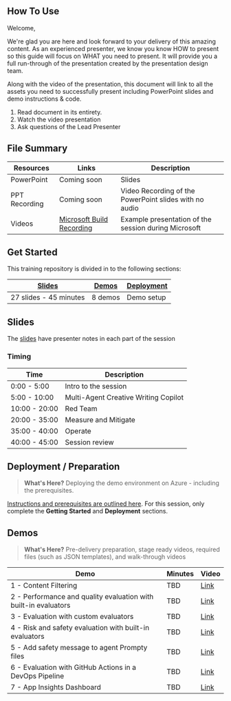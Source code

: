 ## How To Use

Welcome,

We're glad you are here and look forward to your delivery of this amazing content. As an experienced presenter, we know you know HOW to present so this guide will focus on WHAT you need to present. It will provide you a full run-through of the presentation created by the presentation design team. 

Along with the video of the presentation, this document will link to all the assets you need to successfully present including PowerPoint slides and demo instructions &
code.

1.  Read document in its entirety.
2.  Watch the video presentation
3.  Ask questions of the Lead Presenter
## File Summary

| Resources          | Links                            | Description |
|-------------------|----------------------------------|-------------------|
| PowerPoint        | Coming soon | Slides |
| PPT Recording     | Coming soon | Video Recording of the PowerPoint slides with no audio |
| Videos            | [Microsoft Build Recording](https://www.youtube.com/watch?v=FHeVBfqelts&t=1470s) | Example presentation of the session during Microsoft |

## Get Started

This training repository is divided in to the following sections:

| [Slides](#slides) | [Demos](demos/README.md) | [Deployment](deployment/README.md) | 
|-------------------|---------------------------|--------------------------------------
| 27 slides - 45 minutes| 8 demos | Demo setup

## Slides

The [slides](https://microsoft.sharepoint.com/:p:/t/EventSessionUploads/EeZ6oDXP0UNJl9vvt65s_5cB7euJeZEjEQU9Nk_FAI6iLg?e=rbmP7D) have presenter notes in each part of the session

### Timing

| Time        | Description 
--------------|-------------
0:00 - 5:00   | Intro to the session 
5:00 - 10:00 | Multi-Agent Creative Writing Copilot
10:00 - 20:00 | Red Team
20:00 - 35:00 | Measure and Mitigate
35:00 - 40:00 | Operate
40:00 - 45:00 | Session review

## Deployment / Preparation

>**What's Here?** Deploying the demo environment on Azure - including the prerequisites.

[Instructions and prerequisites are outlined here](https://github.com/Azure-Samples/agent-openai-python-prompty/tree/aca-openai-agent). For this session, only complete the **Getting Started** and **Deployment** sections.


## Demos

> **What's Here?** Pre-delivery preparation, stage ready videos, required files (such as JSON templates), and walk-through videos

| Demo 	                                                                                               | Minutes | Video |
-------------------------------------------------------------------------------------------------------|---------|----------------- | 
|  1 - Content Filtering | TBD       | [Link](https://www.microsoft.com) |
|  2 - Performance and quality evaluation with built-in evaluators | TBD       | [Link](https://www.microsoft.com) |
|  3 - Evaluation with custom evaluators | TBD       | [Link](https://www.microsoft.com) |
|  4 - Risk and safety evaluation with built-in evaluators | TBD       | [Link](https://www.microsoft.com) |
|  5 - Add safety message to agent Prompty files | TBD       | [Link](https://www.microsoft.com) |
|  6 - Evaluation with GitHub Actions in a DevOps Pipeline | TBD       | [Link](https://www.microsoft.com) |
|  7 - App Insights Dashboard | TBD       | [Link](https://www.microsoft.com) |

